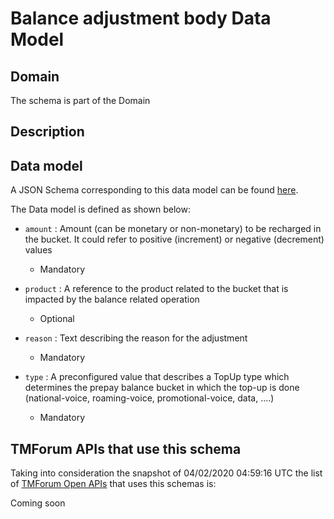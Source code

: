 # Balance adjustment body Data Model

## Domain

The  schema is part of the  Domain

## Description



## Data model

A JSON Schema corresponding to this data model can be found
[here](https://github.com/tmforum-rand/schemas/blob/candidates/Customer/BalanceAdjustmentBody.schema.json).

The Data model is defined as shown below:

- `amount` : Amount (can be monetary or non-monetary) to be recharged in the bucket. It could refer to positive (increment) or negative (decrement) values

  - Mandatory


- `product` : A reference to the product related to the bucket that is impacted by the balance related operation

  - Optional


- `reason` : Text describing the reason for the adjustment

  - Mandatory


- `type` : A preconfigured value that describes a TopUp type which determines the prepay balance bucket in which the top-up is done (national-voice, roaming-voice, promotional-voice, data, ....)

  - Mandatory






## TMForum APIs that use this schema

Taking into consideration the snapshot of 04/02/2020 04:59:16 UTC the list of [TMForum Open APIs](https://www.tmforum.org/open-apis/) that uses this schemas is:

Coming soon